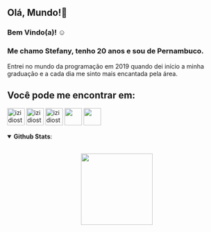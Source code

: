 ## Olá, Mundo!👋

### Bem Vindo(a)! :relaxed:

### Me chamo Stefany, tenho 20 anos e sou de Pernambuco. 
Entrei no mundo da programação em 2019 quando dei início a minha graduação e a cada dia me sinto mais encantada pela área.

## Você pode me encontrar em:

[<img src="https://cdn.jsdelivr.net/gh/devicons/devicon/icons/linkedin/linkedin-original.svg" alt="izidiostefany@gmail.com" height='40' width='40'>](https://www.linkedin.com/in/stefany-izidio-086236187/)
[<img src="https://image.flaticon.com/icons/png/512/732/732200.png" alt="izidiostefany@gmail.com" height='40' width='40'>](mailto:izidiostefany@gmail.com)
[<img src="https://image.flaticon.com/icons/png/512/2111/2111463.png" alt="izidiostefany@gmail.com" height='40' width='40'>](https://www.instagram.com/stefany.vitoria33/)
[<img src="https://image.flaticon.com/icons/png/512/2111/2111646.png" height='40' width='40'>](https://t.me/stefanyizidio)
[<img src="https://cdn-icons-png.flaticon.com/512/733/733585.png" height='40' width='40'>](https://wa.me/5581993510766)

<details open>
  <summary> <b>Github Stats</b>: </summary>
  <br>
  <p align="center">
    <img height=165 align="center" src="https://github-readme-stats.vercel.app/api?username=stefanyvitoria&theme=dark&count_private=true&show_icons=true&include_all_commits=true"/>
  </p>
  
</details open>
